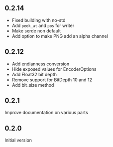 ## 0.2.14

- Fixed building with no-std
- Add `peek_at` and `pos` for writer
- Make serde non default
- Add option to make PNG add an alpha channel

## 0.2.12

- Add endianness conversion
- Hide exposed values for EncoderOptions
- Add Float32 bit depth
- Remove support for BitDepth 10 and 12
- Add bit_size method

## 0.2.1

Improve documentation on various parts

## 0.2.0

Initial version